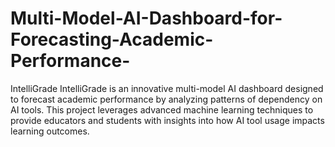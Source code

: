 # Multi-Model-AI-Dashboard-for-Forecasting-Academic-Performance-
IntelliGrade IntelliGrade is an innovative multi-model AI dashboard designed to forecast academic performance by analyzing patterns of dependency on AI tools. This project leverages advanced machine learning techniques to provide educators and students with insights into how AI tool usage impacts learning outcomes. 
